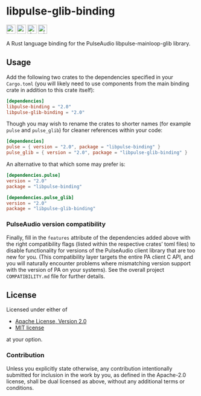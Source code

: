 libpulse-glib-binding
=====================

[<img alt="travis.com" src="https://img.shields.io/travis/com/jnqnfe/pulse-binding-rust?style=for-the-badge" height="24">](https://travis-ci.com/jnqnfe/pulse-binding-rust)
[<img alt="crates.io" src="https://img.shields.io/crates/v/libpulse-glib-binding?style=for-the-badge" height="24">](https://crates.io/crates/libpulse-glib-binding)
[<img alt="docs.rs" src="https://img.shields.io/crates/v/libpulse-glib-binding?color=5479ab&label=docs.rs&style=for-the-badge" height="24">](https://docs.rs/libpulse-glib-binding)
[<img alt="min-rust-version" src="https://img.shields.io/static/v1?label=RUST&message=1.41%2B&color=informational&style=for-the-badge" height="24">](https://rust-lang.github.io/rfcs/2495-min-rust-version.html)

A Rust language binding for the PulseAudio libpulse-mainloop-glib library.

## Usage

Add the following two crates to the dependencies specified in your `Cargo.toml` (you will likely
need to use components from the main binding crate in addition to this crate itself):

```toml
[dependencies]
libpulse-binding = "2.0"
libpulse-glib-binding = "2.0"
```

Though you may wish to rename the crates to shorter names (for example `pulse` and `pulse_glib`) for
cleaner references within your code:

```toml
[dependencies]
pulse = { version = "2.0", package = "libpulse-binding" }
pulse_glib = { version = "2.0", package = "libpulse-glib-binding" }
```

An alternative to that which some may prefer is:

```toml
[dependencies.pulse]
version = "2.0"
package = "libpulse-binding"

[dependencies.pulse_glib]
version = "2.0"
package = "libpulse-glib-binding"
```

### PulseAudio version compatibility

Finally, fill in the `features` attribute of the dependencies added above with the right
compatibility flags (listed within the respective crates’ toml files) to disable functionality for
versions of the PulseAudio client library that are too new for you. (This compatibility layer
targets the entire PA client C API, and you will naturally encounter problems where mismatching
version support with the version of PA on your systems). See the overall project `COMPATIBILITY.md`
file for further details.

## License

Licensed under either of

 * [Apache License, Version 2.0](http://www.apache.org/licenses/LICENSE-2.0)
 * [MIT license](http://opensource.org/licenses/MIT)

at your option.

### Contribution

Unless you explicitly state otherwise, any contribution intentionally submitted for inclusion in the
work by you, as defined in the Apache-2.0 license, shall be dual licensed as above, without any
additional terms or conditions.
